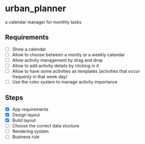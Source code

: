 # urban_planner

a calendar manager for monthly tasks

## Requirements

- [ ] Show a calendar  
- [ ] Allow to choose between a montly or a weekly calendar
- [ ] Allow activity management by drag and drop
- [ ] Allow to add activity details by clicking in it
- [ ] Allow to have some activities as templates (activities that occur frequenly in that week day)
- [ ] Use the color system to manage activity importance

## Steps

- [x] App requirements
- [x] Design layout
- [x] Build layout
- [ ] Choose the correct data stucture
- [ ] Rendering system
- [ ] Business rule

